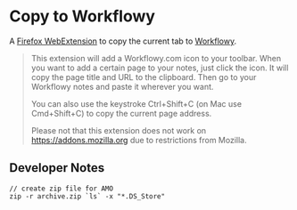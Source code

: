 # Copy to Workflowy

A [Firefox WebExtension](https://addons.mozilla.org/addon/copy-to-workflowy/) to copy the current tab to [Workflowy](https://workflowy.com).

> This extension will add a Workflowy.com icon to your toolbar. When you want to add a certain page to your notes, just click the icon. It will copy the page title and URL to the clipboard. Then go to your Workflowy notes and paste it wherever you want.
>
> You can also use the keystroke Ctrl+Shift+C (on Mac use Cmd+Shift+C) to copy the current page address. 
> 
> Please not that this extension does not work on https://addons.mozilla.org due to restrictions from Mozilla.

## Developer Notes

    // create zip file for AMO
    zip -r archive.zip `ls` -x "*.DS_Store"
